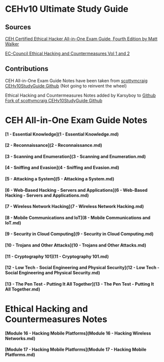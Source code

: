 # CEHv10 Ultimate Study Guide

## **Sources**
 [CEH Certified Ethical Hacker All-in-One Exam Guide, Fourth Edition by Matt Walker](https://www.amazon.com/gp/product/126045455X/ref=ppx_yo_dt_b_asin_title_o02_s00?ie=UTF8&psc=1)

[EC-Council Ethical Hacking and Countermeasures Vol 1 and 2](https://store.eccouncil.org/product/cehv10-courseware/)

## **Contributions**
CEH All-in-One Exam Guide Notes have been taken from [scottymcraig CEHv10StudyGuide Github](https://github.com/scottymcraig/CEHv10StudyGuide) (Not going to reinvent the wheel)

Ethical Hacking and Countermeasures Notes added by Karsyboy to [Github Fork of scottymcraig CEHv10StudyGuide Github](https://github.com/karsyboy/CEHv10StudyGuide)

# **CEH All-in-One Exam Guide Notes**

#### [1 - Essential Knowledge](1 - Essential Knowledge.md)

#### [2 - Reconnaissance](2 - Reconnaissance.md)

#### [3 - Scanning and Enumeration](3 - Scanning and Enumeration.md)

#### [4 - Sniffing and Evasion](4 - Sniffing and Evasion.md)

#### [5 - Attacking a System](5 - Attacking a System.md)

#### [6 - Web-Based Hacking - Servers and Applications](6 - Web-Based Hacking - Servers and Applications.md)

#### [7 - Wireless Network Hacking](7 - Wireless Network Hacking.md)

#### [8 - Mobile Communications and IoT](8 - Mobile Communications and IoT.md)

#### [9 - Security in Cloud Computing](9 - Security in Cloud Computing.md)

#### [10 - Trojans and Other Attacks](10 - Trojans and Other Attacks.md)

#### [11 - Cryptography 101](11 - Cryptography 101.md)

#### [12 - Low Tech - Social Engineering and Physical Security](12 - Low Tech - Social Engineering and Physical Security.md)

#### [13 - The Pen Test - Putting It All Together](13 - The Pen Test - Putting It All Together.md)

# **Ethical Hacking and Countermeasures Notes**

#### [Module 16 - Hacking Mobile Platforms](Module 16 - Hacking Wireless Networks.md)
#### [Module 17 - Hacking Mobile Platforms](Module 17 - Hacking Mobile Platforms.md)
